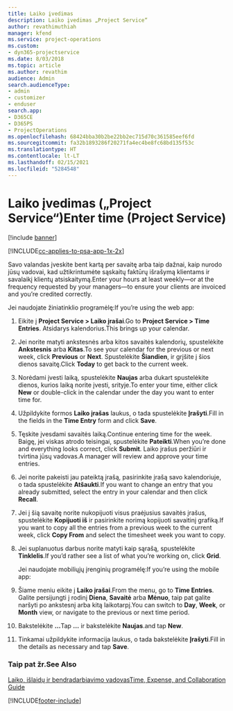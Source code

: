 ```yaml
---
title: Laiko įvedimas
description: Laiko įvedimas „Project Service“
author: revathimuthiah
manager: kfend
ms.service: project-operations
ms.custom:
- dyn365-projectservice
ms.date: 8/03/2018
ms.topic: article
ms.author: revathim
audience: Admin
search.audienceType:
- admin
- customizer
- enduser
search.app:
- D365CE
- D365PS
- ProjectOperations
ms.openlocfilehash: 68424bba30b2be22bb2ec715d70c361585eef6fd
ms.sourcegitcommit: fa32b1893286f20271fa4ec4be8fc68bd135f53c
ms.translationtype: HT
ms.contentlocale: lt-LT
ms.lasthandoff: 02/15/2021
ms.locfileid: "5284548"
---
```

# <a name="enter-time-project-service"></a><span data-ttu-id="1cd4a-103">Laiko įvedimas („Project Service“)</span><span class="sxs-lookup"><span data-stu-id="1cd4a-103">Enter time (Project Service)</span></span>

[!include [banner](../includes/psa-now-project-operations.md)]

[!INCLUDE[cc-applies-to-psa-app-1x-2x](../includes/cc-applies-to-psa-app-1x-2x.md)]

<span data-ttu-id="1cd4a-104">Savo valandas įveskite bent kartą per savaitę arba taip dažnai, kaip nurodo jūsų vadovai, kad užtikrintumėte sąskaitų faktūrų išrašymą klientams ir savalaikį klientų atsiskaitymą.</span><span class="sxs-lookup"><span data-stu-id="1cd4a-104">Enter your hours at least weekly—or at the frequency requested by your managers—to ensure your clients are invoiced and you’re credited correctly.</span></span>  
  
 <span data-ttu-id="1cd4a-105">Jei naudojate žiniatinklio programėlę:</span><span class="sxs-lookup"><span data-stu-id="1cd4a-105">If you’re using the web app:</span></span>  
  
1. <span data-ttu-id="1cd4a-106">Eikite į **Project Service > Laiko įrašai**.</span><span class="sxs-lookup"><span data-stu-id="1cd4a-106">Go to **Project Service > Time Entries**.</span></span> <span data-ttu-id="1cd4a-107">Atsidarys kalendorius.</span><span class="sxs-lookup"><span data-stu-id="1cd4a-107">This brings up your calendar.</span></span>  
  
2. <span data-ttu-id="1cd4a-108">Jei norite matyti ankstesnės arba kitos savaitės kalendorių, spustelėkite **Ankstesnis** arba **Kitas**.</span><span class="sxs-lookup"><span data-stu-id="1cd4a-108">To see your calendar for the previous or next week, click **Previous** or **Next**.</span></span> <span data-ttu-id="1cd4a-109">Spustelėkite **Šiandien**, ir grįšite į šios dienos savaitę.</span><span class="sxs-lookup"><span data-stu-id="1cd4a-109">Click **Today** to get back to the current week.</span></span>  
  
3. <span data-ttu-id="1cd4a-110">Norėdami įvesti laiką, spustelėkite **Naujas** arba dukart spustelėkite dienos, kurios laiką norite įvesti, srityje.</span><span class="sxs-lookup"><span data-stu-id="1cd4a-110">To enter your time, either click **New** or double-click in the calendar under the day you want to enter time for.</span></span>  
  
4. <span data-ttu-id="1cd4a-111">Užpildykite formos **Laiko įrašas** laukus, o tada spustelėkite **Įrašyti**.</span><span class="sxs-lookup"><span data-stu-id="1cd4a-111">Fill in the fields in the **Time Entry** form and click **Save**.</span></span>  
  
5. <span data-ttu-id="1cd4a-112">Tęskite įvesdami savaitės laiką.</span><span class="sxs-lookup"><span data-stu-id="1cd4a-112">Continue entering time for the week.</span></span> <span data-ttu-id="1cd4a-113">Baigę, jei viskas atrodo teisingai, spustelėkite **Pateikti**.</span><span class="sxs-lookup"><span data-stu-id="1cd4a-113">When you’re done and everything looks correct, click **Submit**.</span></span> <span data-ttu-id="1cd4a-114">Laiko įrašus peržiūri ir tvirtina jūsų vadovas.</span><span class="sxs-lookup"><span data-stu-id="1cd4a-114">A manager will review and approve your time entries.</span></span>  
  
6. <span data-ttu-id="1cd4a-115">Jei norite pakeisti jau pateiktą įrašą, pasirinkite įrašą savo kalendoriuje, o tada spustelėkite **Atšaukti**.</span><span class="sxs-lookup"><span data-stu-id="1cd4a-115">If you want to change an entry that you already submitted, select the entry in your calendar and then click **Recall**.</span></span>  
  
7. <span data-ttu-id="1cd4a-116">Jei į šią savaitę norite nukopijuoti visus praėjusius savaitės įrašus, spustelėkite **Kopijuoti iš** ir pasirinkite norimą kopijuoti savaitinį grafiką.</span><span class="sxs-lookup"><span data-stu-id="1cd4a-116">If you want to copy all the entries from a previous week to the current week, click **Copy From** and select the timesheet week you want to copy.</span></span>  
  
8. <span data-ttu-id="1cd4a-117">Jei suplanuotus darbus norite matyti kaip sąrašą, spustelėkite **Tinklelis**.</span><span class="sxs-lookup"><span data-stu-id="1cd4a-117">If you’d rather see a list of what you’re working on, click **Grid**.</span></span>  
  
   <span data-ttu-id="1cd4a-118">Jei naudojate mobiliųjų įrenginių programėlę:</span><span class="sxs-lookup"><span data-stu-id="1cd4a-118">If you’re using the mobile app:</span></span>  
  
9. <span data-ttu-id="1cd4a-119">Šiame meniu eikite į **Laiko įrašai**.</span><span class="sxs-lookup"><span data-stu-id="1cd4a-119">From the menu, go to **Time Entries**.</span></span>     <span data-ttu-id="1cd4a-120">Galite persijungti į rodinį **Diena**, **Savaitė** arba **Mėnuo**, taip pat galite naršyti po ankstesnį arba kitą laikotarpį.</span><span class="sxs-lookup"><span data-stu-id="1cd4a-120">You can switch to **Day**, **Week**, or **Month** view, or navigate to the previous or next time period.</span></span>  
  
10. <span data-ttu-id="1cd4a-121">Bakstelėkite **...**</span><span class="sxs-lookup"><span data-stu-id="1cd4a-121">Tap **…**</span></span> <span data-ttu-id="1cd4a-122">ir bakstelėkite **Naujas**.</span><span class="sxs-lookup"><span data-stu-id="1cd4a-122">and tap **New**.</span></span>  
  
11. <span data-ttu-id="1cd4a-123">Tinkamai užpildykite informacija laukus, o tada bakstelėkite **Įrašyti**.</span><span class="sxs-lookup"><span data-stu-id="1cd4a-123">Fill in the details as necessary and tap **Save**.</span></span>  
  
### <a name="see-also"></a><span data-ttu-id="1cd4a-124">Taip pat žr.</span><span class="sxs-lookup"><span data-stu-id="1cd4a-124">See Also</span></span>  
 [<span data-ttu-id="1cd4a-125">Laiko, išlaidų ir bendradarbiavimo vadovas</span><span class="sxs-lookup"><span data-stu-id="1cd4a-125">Time, Expense, and Collaboration Guide</span></span>](../psa/time-expense-collaboration-guide.md)


[!INCLUDE[footer-include](../includes/footer-banner.md)]